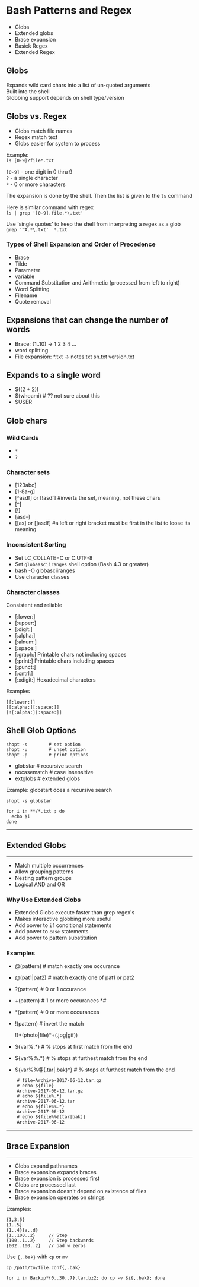 # Bash Patterns and Regex

- Globs
- Extended globs
- Brace expansion
- Basick Regex
- Extended Regex

## Globs
Expands wild card chars into a list of un-quoted arguments  
Built into the shell  
Globbing support depends on shell type/version  

## Globs vs. Regex

- Globs match file names
- Regex match text
- Globs easier for system to process


Example:  
`ls [0-9]?file*.txt`

`[0-9]` - one digit in 0 thru 9  
`?` -     a single character  
`*` -     0 or more characters  

The expansion is done by the shell. Then the list is given to the `ls` command  

Here is similar command with regex  
    `ls | grep '[0-9].file.*\.txt'`

Use 'single quotes' to keep the shell from interpreting a regex as a glob  
    `grep '^A.*\.txt'  *.txt`


### Types of Shell Expansion and Order of Precedence

- Brace
- Tilde 
- Parameter 
- variable
- Command Substitution and Arithmetic (processed from left to right)
- Word Splitting
- Filename 
- Quote removal

## Expansions that can change the number of words
- Brace:  {1..10)  -> 1 2 3 4 ...
- word splitting 
- File expansion:  *.txt -> notes.txt sn.txt version.txt  

## Expands to a single word
- $((2 + 2))
- $(whoami)  # ?? not sure about this 
- $USER

## Glob chars
### Wild Cards
- `*`
- `?` 
### Character sets
- [123abc]
- [1-8a-g]
- [^asdf] or [!asdf]  #inverts the set, meaning, not these chars
- [\^]
- [\!]
- [asd-]
- [[as] or []asdf]    #a left or right bracket must be first in the list to loose its meaning

### Inconsistent Sorting
- Set LC_COLLATE=C  or C.UTF-8
- Set `globaasciiranges` shell option (Bash 4.3 or greater)
- bash -O globasciiranges
- Use character classes

### Character classes
Consistent and reliable  

- [:lower:]
- [:upper:]
- [:digit:]
- [:alpha:]
- [:alnum:]
- [:space:]
- [:graph:]     Printable chars not including spaces
- [:print:]     Printable chars including spaces
- [:punct:]
- [:cntrl:]
- [:xdigit:]    Hexadecimal characters

Examples

    [[:lower:]]
    [[:alpha:][:space:]]
    [![:alpha:][:space:]]


## Shell Glob Options
    shopt -s        # set option  
    shopt -u        # unset option  
    shopt -p        # print options  

- globstar          # recursive search
- nocasematch       # case insensitive
- extglobs          # extended globs

Example: globstart does a recursive search

    shopt -s globstar

    for i in **/*.txt ; do
      echo $i
    done


-----------------------------------
## Extended Globs 
-----------------------------------

- Match multiple occurrences
- Allow grouping patterns
- Nesting pattern groups
- Logical AND and OR

### Why Use Extended Globs
- Extended Globs execute faster than grep regex's
- Makes interactive globbing more useful
- Add power to `if` conditional statements
- Add power to `case` statements
- Add power to pattern substitution

### Examples
- @(pattern)  # match exactly one occurance
- @(pat1|pat2)  # match exactly one of pat1 or pat2
- ?(pattern)  # 0 or 1 occurance
- +(pattern)  # 1 or more occurances    *#
- *(pattern)  # 0 or more occurances
- !(pattern)  # invert the match

    !(+(photo|file)*+(.jpg|gif))

- ${var%.*}   # % stops at first match from the end
- ${var%%.*}   # % stops at furthest match from the end
- ${var%%@(.tar|.bak)*}   # % stops at furthest match from the end
```
    # file=Archive-2017-06-12.tar.gz
    # echo ${file}
    Archive-2017-06-12.tar.gz
    # echo ${file%.*}
    Archive-2017-06-12.tar
    # echo ${file%%.*}
    Archive-2017-06-12
    # echo ${file%%@(tar|bak)}
    Archive-2017-06-12
```

-----------------------------------
## Brace Expansion
-----------------------------------
- Globs expand pathnames
- Brace expansion expands braces
- Brace expansion is processed first
- Globs are processed last
- Brace expansion doesn't depend on existence of files
- Brace expansion operates on strings

Examples:
```
{1,3,5}
{1..5}
{1..4}{a..d}
{1..100..2}     // Step
{100..1..2}     // Step backwards
{002..100..2}   // pad w zeros
```
Use `{,.bak}` with `cp` or `mv`
```
cp /path/to/file.conf{,.bak}
```
```
for i in Backup*{0..30..7}.tar.bz2; do cp -v $i{,.bak}; done
```